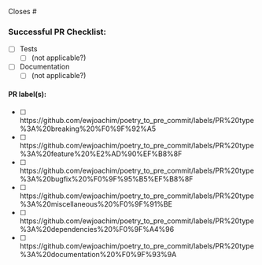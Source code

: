 Closes #<ticket number>

### Successful PR Checklist:

- [ ] Tests
  - [ ] (not applicable?)
- [ ] Documentation
  - [ ] (not applicable?)

#### PR label(s): <!-- It's easier to fill those after submitting your PR -->

- [ ] <!-- Breaking -->https://github.com/ewjoachim/poetry_to_pre_commit/labels/PR%20type%3A%20breaking%20%F0%9F%92%A5
- [ ] <!-- Feature -->https://github.com/ewjoachim/poetry_to_pre_commit/labels/PR%20type%3A%20feature%20%E2%AD%90%EF%B8%8F
- [ ] <!-- Bugfix -->https://github.com/ewjoachim/poetry_to_pre_commit/labels/PR%20type%3A%20bugfix%20%F0%9F%95%B5%EF%B8%8F
- [ ] <!-- Misc. -->https://github.com/ewjoachim/poetry_to_pre_commit/labels/PR%20type%3A%20miscellaneous%20%F0%9F%91%BE
- [ ] <!-- Deps -->https://github.com/ewjoachim/poetry_to_pre_commit/labels/PR%20type%3A%20dependencies%20%F0%9F%A4%96
- [ ] <!-- Docs -->https://github.com/ewjoachim/poetry_to_pre_commit/labels/PR%20type%3A%20documentation%20%F0%9F%93%9A
